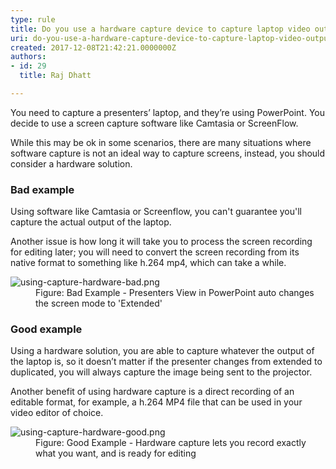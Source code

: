 ```yaml
---
type: rule
title: Do you use a hardware capture device to capture laptop video output?
uri: do-you-use-a-hardware-capture-device-to-capture-laptop-video-output
created: 2017-12-08T21:42:21.0000000Z
authors:
- id: 29
  title: Raj Dhatt

---
```




<span class='intro'> <p class="ssw15-rteElement-P">You need to capture a presenters’ laptop, and they’re using PowerPoint. You decide to use a screen capture software like Camtasia or ScreenFlow.</p><div><p class="ssw15-rteElement-P">While this may be ok in some scenarios, there are many situations where software capture is not an ideal way to capture screens, instead, you should consider a hardware solution.<br></p></div> </span>

<h3 class="ssw15-rteElement-H3">Bad example <br></h3><p>Using software like Camtasia or Screenflow, you can't guarantee you'll capture the actual output of the laptop.</p><p>Another issue is how long it will take you to process the screen recording for editing later; you will need to convert the screen recording from its native format to something like h.264 mp4, which can take a while. <br></p><dl class="badImage"><dt><img src="using-capture-hardware-bad.png" alt="using-capture-hardware-bad.png" /></dt><dd>Figure&#58; Bad Example - Presenters View in PowerPoint auto changes the screen mode to 'Extended' </dd></dl><h3 class="ssw15-rteElement-H3">​Good example</h3><p>Using a hardware solution, you are able to capture whatever the output of the laptop is, so it doesn’t matter if the presenter changes from extended to duplicated, you will always capture the image being sent to the projector.<br></p><p>Another benefit of using hardware capture is a direct recording of an editable format, for example, a h.264 MP4 file that can be used in your video editor of choice.</p><dl class="goodImage"><dt><img src="using-capture-hardware-good.png" alt="using-capture-hardware-good.png" /></dt><dd>Figure&#58; Good Example - Hardware capture lets you record exactly what you want, and is ready for editing</dd></dl>


